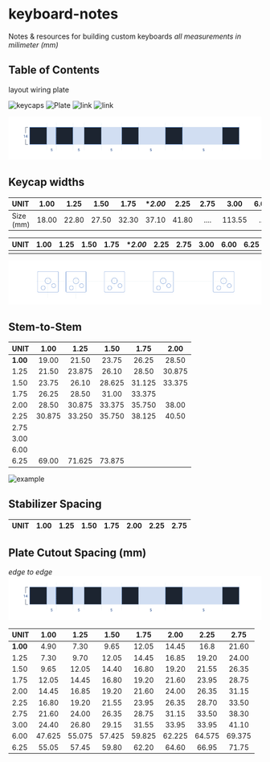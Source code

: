 # keyboard-notes
Notes & resources for building custom keyboards
*all measurements in milimeter (mm)*

## Table of Contents

layout
wiring
plate

![keycaps](#keycap-widths)
![Plate](#plate-cutouts)
![link]()
![link]()


![example](./assets/plate.png)
## Keycap widths
| UNIT |**1.00**|**1.25**|**1.50**|**1.75**|**2.00*|**2.25**|**2.75**|**3.00**|**6.00**|**6.25**|
|:-----|:----:|:----:|:----:|:----:|:----:|:----:|:----:|:----:|:----:|:----:|
| Size (mm) | 18.00 | 22.80 | 27.50 | 32.30 | 37.10 | 41.80 | .... | 113.55 | ... | 118.30 |


| UNIT |**1.00**|**1.25**|**1.50**|**1.75**|**2.00*|**2.25**|**2.75**|**3.00**|**6.00**|**6.25**|
|:-----|:----:|:----:|:----:|:----:|:----:|:----:|:----:|:----:|:----:|:----:|
| | | | | | | |


![example](./assets/pole.png)
## Stem-to-Stem
| **UNIT** | **1.00** | **1.25** | **1.50** | **1.75** | **2.00** | 
|:-----|:----:|:----:|:----:|:----:|:----:|
|**1.00** | 19.00 | 21.50 | 23.75 | 26.25 | 28.50 |   
| 1.25 | 21.50 | 23.875 | 26.10 | 28.50 | 30.875|
| 1.50 | 23.75 | 26.10 | 28.625 | 31.125 | 33.375 |
| 1.75 | 26.25 | 28.50 | 31.00 | 33.375 |
| 2.00 | 28.50 | 30.875 | 33.375 | 35.750 | 38.00 |
| 2.25 | 30.875 | 33.250 | 35.750 | 38.125 | 40.50 |
| 2.75 | | | | | |  
| 3.00 | | | | | | 
| 6.00 | | | | | |
| 6.25 | 69.00 | 71.625 | 73.875 |

![example](./assets/cutout.png)
## Stabilizer Spacing
| **UNIT** | **1.00** | **1.25** | **1.50** | **1.75** | **2.00** | **2.25** | **2.75** |
|:-----|:----:|:----:|:----:|:----:|:----:|:----:|:----:|

## Plate Cutout Spacing (mm)
*edge to edge*
![example](./assets/plate.png)

| **UNIT** | **1.00** | **1.25** | **1.50** | **1.75** | **2.00** | **2.25** | **2.75** |
|:-----|:----:|:----:|:----:|:----:|:----:|:----:|:----:|
| **1.00** | 4.90 | 7.30 | 9.65 | 12.05 | 14.45 | 16.8 | 21.60 |
| 1.25 | 7.30 | 9.70 | 12.05 | 14.45 | 16.85 | 19.20 | 24.00 |
| 1.50 | 9.65 | 12.05 | 14.40 | 16.80 | 19.20 | 21.55 | 26.35 | 
| 1.75 | 12.05 | 14.45 | 16.80 | 19.20 | 21.60 | 23.95 | 28.75 | 
| 2.00 | 14.45 | 16.85 | 19.20 | 21.60 | 24.00 | 26.35 | 31.15 |
| 2.25 | 16.80 | 19.20 | 21.55 | 23.95 | 26.35 | 28.70 | 33.50 |
| 2.75 | 21.60 | 24.00 | 26.35 | 28.75 | 31.15 | 33.50 | 38.30 |
| 3.00 | 24.40 | 26.80 | 29.15 | 31.55 | 33.95 | 33.95 | 41.10 |
| 6.00 | 47.625 | 55.075 | 57.425 | 59.825 | 62.225 | 64.575 | 69.375 |
| 6.25 | 55.05 | 57.45 | 59.80 | 62.20 | 64.60 | 66.95 | 71.75 |
